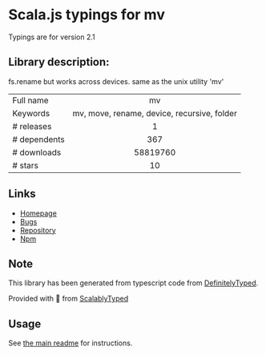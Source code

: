 
# Scala.js typings for mv

Typings are for version 2.1

## Library description:
fs.rename but works across devices. same as the unix utility 'mv'

|                    |                 |
| ------------------ | :-------------: |
| Full name          | mv |
| Keywords           | mv, move, rename, device, recursive, folder |
| # releases         | 1 |
| # dependents       | 367 |
| # downloads        | 58819760 |
| # stars            | 10 |

## Links
- [Homepage](https://github.com/andrewrk/node-mv)
- [Bugs](https://github.com/andrewrk/node-mv/issues)
- [Repository](https://github.com/andrewrk/node-mv)
- [Npm](https://www.npmjs.com/package/mv)
    


## Note
This library has been generated from typescript code from [DefinitelyTyped](https://definitelytyped.org).

Provided with :purple_heart: from [ScalablyTyped](https://github.com/oyvindberg/ScalablyTyped)

## Usage
See [the main readme](../../readme.md) for instructions.


